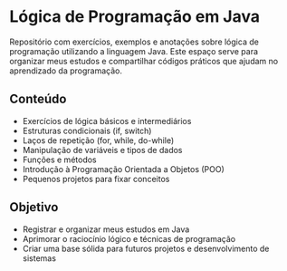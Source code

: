 # Lógica de Programação em Java

Repositório com exercícios, exemplos e anotações sobre lógica de programação utilizando a linguagem Java. Este espaço serve para organizar meus estudos e compartilhar códigos práticos que ajudam no aprendizado da programação.

## Conteúdo

- Exercícios de lógica básicos e intermediários
- Estruturas condicionais (if, switch)
- Laços de repetição (for, while, do-while)
- Manipulação de variáveis e tipos de dados
- Funções e métodos
- Introdução à Programação Orientada a Objetos (POO)
- Pequenos projetos para fixar conceitos

## Objetivo

- Registrar e organizar meus estudos em Java
- Aprimorar o raciocínio lógico e técnicas de programação
- Criar uma base sólida para futuros projetos e desenvolvimento de sistemas
